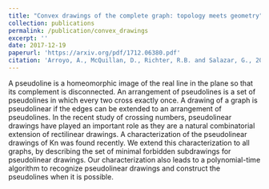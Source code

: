 ```yaml
---
title: "Convex drawings of the complete graph: topology meets geometry"
collection: publications
permalink: /publication/convex_drawings
excerpt: ''
date: 2017-12-19
paperurl: 'https://arxiv.org/pdf/1712.06380.pdf'
citation: 'Arroyo, A., McQuillan, D., Richter, R.B. and Salazar, G., 2017. Convex drawings of the complete graph: topology meets geometry. arXiv preprint arXiv:1712.06380.'
---
```

A pseudoline is a homeomorphic image of the real line in the plane so that its complement is disconnected. An arrangement of pseudolines is a set of pseudolines in which every two cross exactly once. A drawing of a graph is pseudolinear if the edges can be extended to an arrangement of pseudolines. In the recent study of crossing numbers, pseudolinear drawings have played an important role as they are a natural combinatorial extension of rectilinear drawings. A characterization of the pseudolinear drawings of Kn was found recently. We extend this characterization to all graphs, by describing the set of minimal forbidden subdrawings for pseudolinear drawings. Our characterization also leads to a polynomial-time algorithm to recognize pseudolinear drawings and construct the pseudolines when it is possible.

